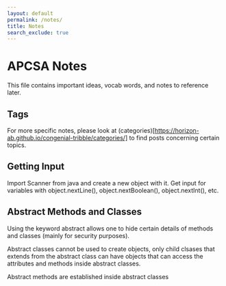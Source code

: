 ```yaml
---
layout: default
permalink: /notes/
title: Notes
search_exclude: true
---
```


# APCSA Notes

This file contains important ideas, vocab words, and notes to reference later.

## Tags

For more specific notes, please look at (categories)[https://horizon-ab.github.io/congenial-tribble/categories/] to find posts concerning certain topics.

## Getting Input

Import Scanner from java and create a new object with it.
Get input for variables with object.nextLine(), object.nextBoolean(), object.nextInt(), etc.

## Abstract Methods and Classes

Using the keyword abstract allows one to hide certain details of methods and classes (mainly for security purposes).

Abstract classes cannot be used to create objects, only child clsases that extends from the abstract class can have objects that can access the attributes and methods inside abstract classes.

Abstract methods are established inside abstract classes 
